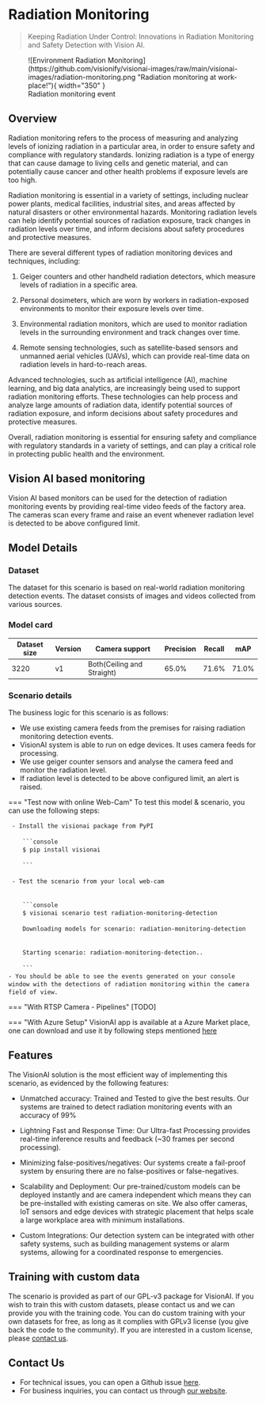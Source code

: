 # **Radiation Monitoring**

> Keeping Radiation Under Control: Innovations in Radiation Monitoring and Safety Detection with Vision AI.

<figure markdown>
  ![Environment Radiation Monitoring](https://github.com/visionify/visionai-images/raw/main/visionai-images/radiation-monitoring.png "Radiation monitoring at work-place!"){ width="350" }
  <figcaption>Radiation monitoring event</figcaption>
</figure>

## Overview

Radiation monitoring refers to the process of measuring and analyzing levels of ionizing radiation in a particular area, in order to ensure safety and compliance with regulatory standards. Ionizing radiation is a type of energy that can cause damage to living cells and genetic material, and can potentially cause cancer and other health problems if exposure levels are too high.

Radiation monitoring is essential in a variety of settings, including nuclear power plants, medical facilities, industrial sites, and areas affected by natural disasters or other environmental hazards. Monitoring radiation levels can help identify potential sources of radiation exposure, track changes in radiation levels over time, and inform decisions about safety procedures and protective measures.

There are several different types of radiation monitoring devices and techniques, including:

1. Geiger counters and other handheld radiation detectors, which measure levels of radiation in a specific area.

2. Personal dosimeters, which are worn by workers in radiation-exposed environments to monitor their exposure levels over time.

3. Environmental radiation monitors, which are used to monitor radiation levels in the surrounding environment and track changes over time.

4. Remote sensing technologies, such as satellite-based sensors and unmanned aerial vehicles (UAVs), which can provide real-time data on radiation levels in hard-to-reach areas.

Advanced technologies, such as artificial intelligence (AI), machine learning, and big data analytics, are increasingly being used to support radiation monitoring efforts. These technologies can help process and analyze large amounts of radiation data, identify potential sources of radiation exposure, and inform decisions about safety procedures and protective measures.

Overall, radiation monitoring is essential for ensuring safety and compliance with regulatory standards in a variety of settings, and can play a critical role in protecting public health and the environment.

## Vision AI based monitoring

Vision AI based monitors can be used for the detection of radiation monitoring events by providing real-time video feeds of the factory area. The cameras scan every frame and raise an event whenever radiation level is detected to be above configured limit.

## Model Details

### Dataset
The dataset for this scenario is based on real-world radiation monitoring detection events. The dataset consists of images and videos collected from various sources. 

### Model card

 <div class="table">
    <table class="fl-table">
        <thead>
        <tr><th>Dataset size</th>
            <th>Version</th>
            <th>Camera support</th>
            <th>Precision</th>
            <th>Recall</th>
            <th> mAP  </th>  
        </thead>
        <tbody>
        <tr>
            <td>3220</td>
            <td>v1</td>
            <td>Both(Ceiling and Straight)</td>
            <td>65.0% </td>
            <td>71.6% </td>
            <td>71.0% </td>
        </tr>
        </tbody>
    </table>
</div>


### Scenario details

The business logic for this scenario is as follows:

- We use existing camera feeds from the premises for raising radiation monitoring detection events.
- VisionAI system is able to run on edge devices. It uses camera feeds for processing.
- We use geiger counter sensors and analyse the camera feed and monitor the radiation level.
- If radiation level is detected to be above configured limit, an alert is raised.

=== "Test now with online Web-Cam"
     To test this model & scenario, you can use the following steps:
     
     - Install the visionai package from PyPI
     
        ```console
        $ pip install visionai
        
        ```
     
     - Test the scenario from your local web-cam
     

        ```console
        $ visionai scenario test radiation-monitoring-detection

        Downloading models for scenario: radiation-monitoring-detection
        

        Starting scenario: radiation-monitoring-detection..

        ```
    - You should be able to see the events generated on your console window with the detections of radiation monitoring within the camera field of view.

=== "With RTSP Camera - Pipelines"
     [TODO]
 
=== "With Azure Setup"
     VisionAI app is available at a Azure Market place, one can download and use it by following steps mentioned [here](../overview/azure-managed-app.md)


## Features


The VisionAI solution is the most efficient way of implementing this scenario, as evidenced by the following features:

-  Unmatched accuracy: Trained and Tested to give the best results. Our systems are trained to detect radiation monitoring events with an accuracy of 99%

- Lightning Fast and Response Time: Our Ultra-fast Processing provides real-time inference results and feedback (~30 frames per second processing). 

- Minimizing false-positives/negatives: Our systems create a fail-proof system by ensuring there are no false-positives or false-negatives. 

- Scalability and Deployment: Our pre-trained/custom models can be deployed instantly and are camera independent which means they can be pre-installed with existing cameras on site. We also offer cameras, IoT sensors and edge devices with strategic placement that helps scale a large workplace area with minimum installations. 

- Custom Integrations: Our detection system can be integrated with other safety systems, such as building management systems or alarm systems, allowing for a coordinated response to emergencies.

## Training with custom data

The scenario is provided as part of our GPL-v3 package for VisionAI. If you wish to train this with custom datasets, please contact us and we can provide you with the training code. You can do custom training with your own datasets for free, as long as it complies with GPLv3 license (you give back the code to the community). If you are interested in a custom license, please [contact us](../company/contact.md).


## Contact Us

- For technical issues, you can open a Github issue [here](https://github.com/visionify/visionai).
- For business inquiries, you can contact us through [our website](https://visionify.ai/contact).